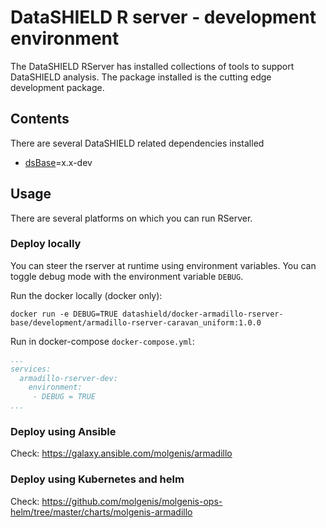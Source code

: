 # DataSHIELD R server - development environment
The DataSHIELD RServer has installed collections of tools to support DataSHIELD analysis. The package installed is the cutting edge development package.

## Contents
There are several DataSHIELD related dependencies installed
- [dsBase](https://github.com/datashield/dsBase/tree/x.x-dev)=x.x-dev

## Usage
There are several platforms on which you can run RServer.

### Deploy locally
You can steer the rserver at runtime using environment variables. You can toggle debug mode with the environment variable `DEBUG`.

Run the docker locally (docker only):

`docker run -e DEBUG=TRUE datashield/docker-armadillo-rserver-base/development/armadillo-rserver-caravan_uniform:1.0.0`

Run in docker-compose `docker-compose.yml`:

```yaml
...
services:
  armadillo-rserver-dev:
    environment: 
     - DEBUG = TRUE
...
```

### Deploy using Ansible

Check: https://galaxy.ansible.com/molgenis/armadillo

### Deploy using Kubernetes and helm

Check: https://github.com/molgenis/molgenis-ops-helm/tree/master/charts/molgenis-armadillo
